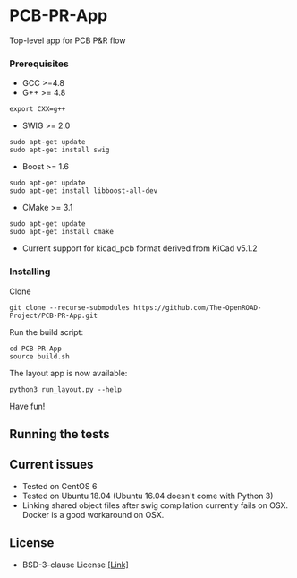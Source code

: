 # PCB-PR-App

Top-level app for PCB P&R flow

### Prerequisites

- GCC >=4.8
- G++ >= 4.8
```
export CXX=g++
```
- SWIG >= 2.0
```
sudo apt-get update
sudo apt-get install swig
```
- Boost >= 1.6
```
sudo apt-get update
sudo apt-get install libboost-all-dev
```
- CMake >= 3.1
```
sudo apt-get update
sudo apt-get install cmake
```
- Current support for kicad_pcb format derived from KiCad v5.1.2

### Installing

Clone
```
git clone --recurse-submodules https://github.com/The-OpenROAD-Project/PCB-PR-App.git
```

Run the build script:
```
cd PCB-PR-App
source build.sh
```

The layout app is now available:
```
python3 run_layout.py --help
```

Have fun!

## Running the tests

## Current issues

- Tested on CentOS 6
- Tested on Ubuntu 18.04 (Ubuntu 16.04 doesn't come with Python 3)
- Linking shared object files after swig compilation currently fails on OSX. Docker is a good workaround on OSX.

## License
  * BSD-3-clause License [[Link]](LICENSE)
